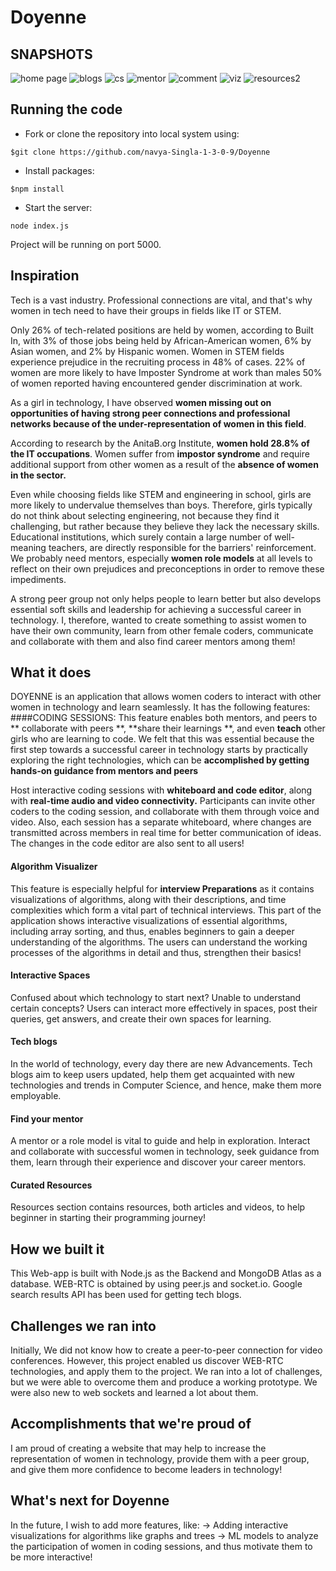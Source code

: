 # Doyenne
## SNAPSHOTS
![home page](https://user-images.githubusercontent.com/90545403/188310518-a7aa3dcf-f6be-4f92-a6ee-14db5b1586ef.png)
![blogs](https://user-images.githubusercontent.com/90545403/188310532-c405eae7-c590-4094-a93b-d677f5e04da7.png)
![cs](https://user-images.githubusercontent.com/90545403/188310559-c1d762ae-bef8-4fb4-a044-ca98c9449ad1.png)
![mentor](https://user-images.githubusercontent.com/90545403/188310567-d95e7e8c-5701-4bea-ab0e-1e70f72ee4d5.png)
![comment](https://user-images.githubusercontent.com/90545403/188310580-04787882-f14e-4c33-a160-b461e7081643.png)
![viz](https://user-images.githubusercontent.com/90545403/188310591-f204adfe-feb2-481d-b227-8e624a04b99f.png)
![resources2](https://user-images.githubusercontent.com/90545403/188310606-97aa3137-0685-4904-92f3-f443dc5c2e13.png)

## Running the code
- Fork or clone the repository into local system using:
```
$git clone https://github.com/navya-Singla-1-3-0-9/Doyenne
```
- Install packages:
```
$npm install
```
- Start the server:
```
node index.js
```
Project will be running on port 5000.

## Inspiration
Tech is a vast industry. Professional connections are vital, and that's why women in tech need to have their groups in fields like IT or STEM. 

Only 26% of tech-related positions are held by women, according to Built In, with 3% of those jobs being held by African-American women, 6% by Asian women, and 2% by Hispanic women.
Women in STEM fields experience prejudice in the recruiting process in 48% of cases.
22% of women are more likely to have Imposter Syndrome at work than males 50% of women reported having encountered gender discrimination at work.


As a girl in technology, I have observed **women missing out on opportunities of having strong peer connections and professional networks because of the under-representation of women in this field**. 

According to research by the AnitaB.org Institute, **women hold 28.8% of the IT occupations**. Women suffer from **impostor syndrome** and require additional support from other women as a result of the **absence of women in the sector.**

Even while choosing fields like STEM and engineering in school, girls are more likely to undervalue themselves than boys. Therefore, girls typically do not think about selecting engineering, not because they find it challenging, but rather because they believe they lack the necessary skills. Educational institutions, which surely contain a large number of well-meaning teachers, are directly responsible for the barriers' reinforcement. We probably need mentors, especially **women role models** at all levels to reflect on their own prejudices and preconceptions in order to remove these impediments.

A strong peer group not only helps people to learn better but also develops essential soft skills and leadership for achieving a successful career in technology. I, therefore, wanted to create something to assist women to have their own community, learn from other female coders, communicate and collaborate with them and also find career mentors among them!
## What it does
DOYENNE is an application that allows women coders to interact with other women in technology and learn seamlessly. It has the following features:
####CODING SESSIONS:
This feature enables both mentors, and peers to ** collaborate with peers **, **share their learnings **, and even **teach** other girls who are learning to code. We felt that this was essential because the first step towards a successful career in technology starts by practically exploring the right technologies, which can be **accomplished by getting hands-on guidance from mentors and peers**


Host interactive coding sessions with **whiteboard and code editor**, along with **real-time audio and video connectivity.**  Participants can invite other coders to the coding session, and collaborate with them through voice and video. Also, each session has a separate whiteboard, where changes are transmitted across members in real time for better communication of ideas. The changes in the code editor are also sent to all users!

#### Algorithm Visualizer
This feature is especially helpful for **interview Preparations** as it contains visualizations of algorithms, along with their descriptions, and time complexities which form a vital part of technical interviews.
This part of the application shows interactive visualizations of essential algorithms, including array sorting, and thus, enables beginners to gain a deeper understanding of the algorithms. The users can understand the working processes of the algorithms in detail and thus, strengthen their basics!

#### Interactive Spaces
Confused about which technology to start next? Unable to understand certain concepts?
Users can interact more effectively in spaces, post their queries, get answers, and create their own spaces for learning.

#### Tech blogs
In the world of technology, every day there are new Advancements. Tech blogs aim to keep users updated, help them get acquainted with new technologies and trends in Computer Science, and hence, make them more employable.

#### Find your mentor

A mentor or a role model is vital to guide and help in exploration.
Interact and collaborate with successful women in technology, seek guidance from them, learn through their experience and discover your career mentors.
#### Curated Resources
Resources section contains resources, both articles and videos, to help beginner in starting their programming journey!

## How we built it

This Web-app is built with Node.js as the Backend and MongoDB Atlas as a database. WEB-RTC is obtained by using peer.js and socket.io. Google search results API has been used for getting tech blogs.

## Challenges we ran into
Initially, We did not know how to create a peer-to-peer connection for video conferences. However, this project enabled us discover WEB-RTC technologies, and apply them to the project. We ran into a lot of challenges, but we were able to overcome them and produce a working prototype. We were also new to web sockets and learned a lot about them.


## Accomplishments that we're proud of
I am proud of creating a website that may help to increase the representation of women in technology, provide them with a peer group, and give them more confidence to become leaders in technology!


## What's next for Doyenne

In the future, I wish to add more features, like:
-> Adding interactive visualizations for algorithms like graphs and trees
-> ML models to analyze the participation of women in coding sessions, and thus motivate them to be more interactive!
